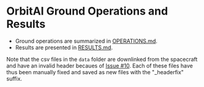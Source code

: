 # OrbitAI Ground Operations and Results
- Ground operations are summarized in [OPERATIONS.md](OPERATIONS.md).
- Results are presented in [RESULTS.md](RESULTS.md).

Note that the csv files in the `data` folder are downlinked from the spacecraft and have an invalid header becaues of [Issue #10](https://github.com/georgeslabreche/opssat-orbitai/issues/10). Each of these files have thus been manually fixed and saved as new files with the "_headerfix" suffix.